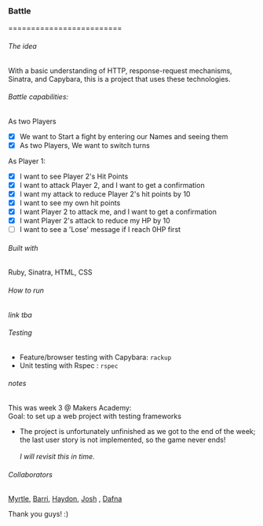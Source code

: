 ### Battle
=========================
 
###### The idea
With a basic understanding of HTTP, response-request mechanisms, Sinatra, and Capybara, this is a project that uses these technologies.

###### Battle capabilities:

As two Players
- [x] We want to Start a fight by entering our Names and seeing them
- [x] As two Players, We want to switch turns

As Player 1:
- [x] I want to see Player 2's Hit Points
- [x] I want to attack Player 2, and I want to get a confirmation
- [x] I want my attack to reduce Player 2's hit points by 10
- [x] I want to see my own hit points
- [x] I want Player 2 to attack me, and I want to get a confirmation
- [x] I want Player 2's attack to reduce my HP by 10
- [ ] I want to see a 'Lose' message if I reach 0HP first

###### Built with

Ruby, Sinatra, HTML, CSS

###### How to run
_link tba_

###### Testing
* Feature/browser testing with Capybara: `rackup`
* Unit testing with Rspec : `rspec`

###### notes
This was week 3 @ Makers Academy: <br>
Goal: to set up a web project with testing frameworks
* The project is unfortunately unfinished as we got to the end of the week; the last user story is not implemented, so the game never ends!<br>
<br>_I will revisit this in time._

###### Collaborators
[Myrtle](https://github.com/Mrtly), [Barri](https://github.com/BarriF13), [Haydon](https://github.com/Kefuri), [Josh](https://github.com/jlblumberg) , [Dafna](https://github.com/Dlibmanw) 

Thank you guys! :)
